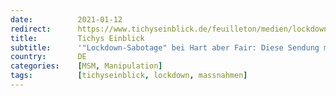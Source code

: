 ```yaml
---
date:          2021-01-12
redirect:      https://www.tichyseinblick.de/feuilleton/medien/lockdown-sabotage-bei-hart-aber-fair-diese-sendung-muss-rueckgaengig-gemacht-werden/
title:         Tichys Einblick
subtitle:      '"Lockdown-Sabotage" bei Hart aber Fair: Diese Sendung muss rückgängig gemacht werden'
country:       DE
categories:    [MSM, Manipulation]
tags:          [tichyseinblick, lockdown, massnahmen]
---
```

